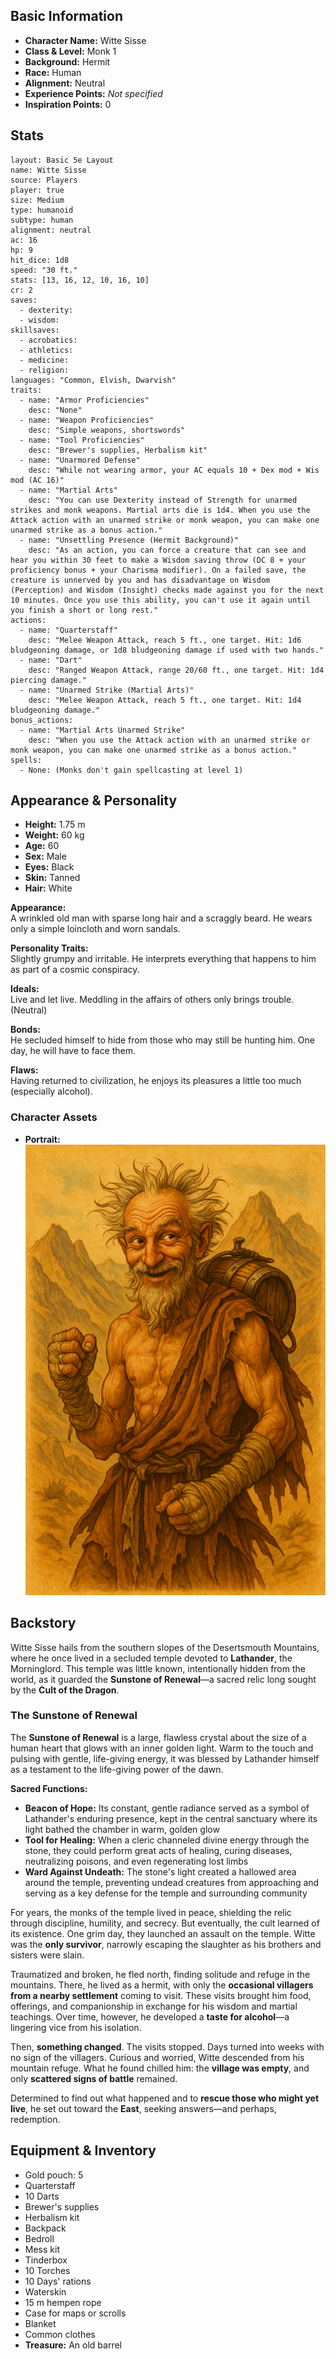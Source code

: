 ## Basic Information

- **Character Name:** Witte Sisse
- **Class & Level:** Monk 1
- **Background:** Hermit
- **Race:** Human
- **Alignment:** Neutral
- **Experience Points:** _Not specified_
- **Inspiration Points:** 0


## Stats

```statblock
layout: Basic 5e Layout
name: Witte Sisse
source: Players
player: true
size: Medium
type: humanoid
subtype: human
alignment: neutral
ac: 16
hp: 9
hit_dice: 1d8
speed: "30 ft."
stats: [13, 16, 12, 10, 16, 10]
cr: 2
saves:
  - dexterity: ­
  - wisdom: ­
skillsaves:
  - acrobatics: ­
  - athletics: ­
  - medicine: ­
  - religion: ­
languages: "Common, Elvish, Dwarvish"
traits:
  - name: "Armor Proficiencies"
    desc: "None"
  - name: "Weapon Proficiencies"
    desc: "Simple weapons, shortswords"
  - name: "Tool Proficiencies"
    desc: "Brewer's supplies, Herbalism kit"
  - name: "Unarmored Defense"
    desc: "While not wearing armor, your AC equals 10 + Dex mod + Wis mod (AC 16)"
  - name: "Martial Arts"
    desc: "You can use Dexterity instead of Strength for unarmed strikes and monk weapons. Martial arts die is 1d4. When you use the Attack action with an unarmed strike or monk weapon, you can make one unarmed strike as a bonus action."
  - name: "Unsettling Presence (Hermit Background)"
    desc: "As an action, you can force a creature that can see and hear you within 30 feet to make a Wisdom saving throw (DC 8 + your proficiency bonus + your Charisma modifier). On a failed save, the creature is unnerved by you and has disadvantage on Wisdom (Perception) and Wisdom (Insight) checks made against you for the next 10 minutes. Once you use this ability, you can't use it again until you finish a short or long rest."
actions:
  - name: "Quarterstaff"
    desc: "Melee Weapon Attack, reach 5 ft., one target. Hit: 1d6 bludgeoning damage, or 1d8 bludgeoning damage if used with two hands."
  - name: "Dart"
    desc: "Ranged Weapon Attack, range 20/60 ft., one target. Hit: 1d4 piercing damage."
  - name: "Unarmed Strike (Martial Arts)"
    desc: "Melee Weapon Attack, reach 5 ft., one target. Hit: 1d4 bludgeoning damage."
bonus_actions:
  - name: "Martial Arts Unarmed Strike"
    desc: "When you use the Attack action with an unarmed strike or monk weapon, you can make one unarmed strike as a bonus action."
spells:
  - None: (Monks don't gain spellcasting at level 1)
```


## Appearance & Personality

- **Height:** 1.75 m
- **Weight:** 60 kg
- **Age:** 60
- **Sex:** Male
- **Eyes:** Black
- **Skin:** Tanned
- **Hair:** White

**Appearance:**  
A wrinkled old man with sparse long hair and a scraggly beard. He wears only a simple loincloth and worn sandals.

**Personality Traits:**  
Slightly grumpy and irritable. He interprets everything that happens to him as part of a cosmic conspiracy.

**Ideals:**  
Live and let live. Meddling in the affairs of others only brings trouble. (Neutral)

**Bonds:**  
He secluded himself to hide from those who may still be hunting him. One day, he will have to face them.

**Flaws:**  
Having returned to civilization, he enjoys its pleasures a little too much (especially alcohol).

### Character Assets
- **Portrait:** ![Witte Sisse](../Assets/Witte%20Sisse.png)


## Backstory

Witte Sisse hails from the southern slopes of the Desertsmouth Mountains, where he once lived in a secluded temple devoted to **Lathander**, the Morninglord. This temple was little known, intentionally hidden from the world, as it guarded the **Sunstone of Renewal**—a sacred relic long sought by the **Cult of the Dragon**.

### The Sunstone of Renewal
The **Sunstone of Renewal** is a large, flawless crystal about the size of a human heart that glows with an inner golden light. Warm to the touch and pulsing with gentle, life-giving energy, it was blessed by Lathander himself as a testament to the life-giving power of the dawn.

**Sacred Functions:**
- **Beacon of Hope:** Its constant, gentle radiance served as a symbol of Lathander's enduring presence, kept in the central sanctuary where its light bathed the chamber in warm, golden glow
- **Tool for Healing:** When a cleric channeled divine energy through the stone, they could perform great acts of healing, curing diseases, neutralizing poisons, and even regenerating lost limbs
- **Ward Against Undeath:** The stone's light created a hallowed area around the temple, preventing undead creatures from approaching and serving as a key defense for the temple and surrounding community

For years, the monks of the temple lived in peace, shielding the relic through discipline, humility, and secrecy. But eventually, the cult learned of its existence. One grim day, they launched an assault on the temple. Witte was the **only survivor**, narrowly escaping the slaughter as his brothers and sisters were slain.

Traumatized and broken, he fled north, finding solitude and refuge in the mountains. There, he lived as a hermit, with only the **occasional villagers from a nearby settlement** coming to visit. These visits brought him food, offerings, and companionship in exchange for his wisdom and martial teachings. Over time, however, he developed a **taste for alcohol**—a lingering vice from his isolation.

Then, **something changed**. The visits stopped. Days turned into weeks with no sign of the villagers. Curious and worried, Witte descended from his mountain refuge. What he found chilled him: the **village was empty**, and only **scattered signs of battle** remained.

Determined to find out what happened and to **rescue those who might yet live**, he set out toward the **East**, seeking answers—and perhaps, redemption.


## Equipment & Inventory

- Gold pouch: 5
- Quarterstaff
- 10 Darts
- Brewer's supplies
- Herbalism kit
- Backpack
- Bedroll
- Mess kit
- Tinderbox
- 10 Torches
- 10 Days' rations
- Waterskin
- 15 m hempen rope
- Case for maps or scrolls
- Blanket
- Common clothes
- **Treasure:** An old barrel
